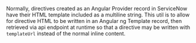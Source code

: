 Normally, directives created as an Angular Provider record in ServiceNow have their HTML template included as a multiline string. This util is to allow for directive HTML to be written in an Angular ng Template record, then retrieved via api endpoint at runtime so that a directive may be written with `templateUrl` instead of the normal inline content.
